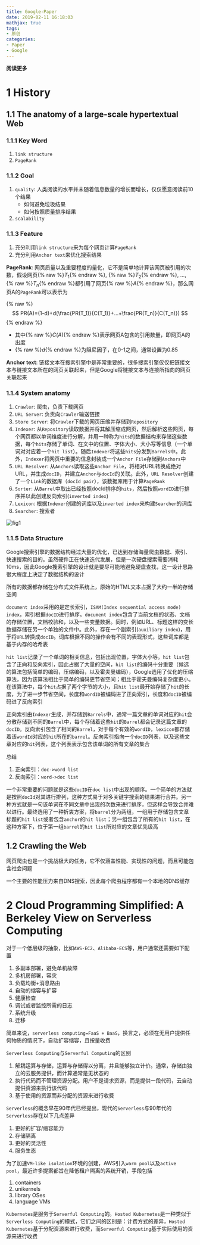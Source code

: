 ```yaml
---
title: Google-Paper
date: 2019-02-11 16:18:03
mathjax: true
tags: 
- 原创
categories: 
- Paper
- Google
---
```


**阅读更多**

<!--more-->

# 1 History

## 1.1 The anatomy of a large-scale hypertextual Web

### 1.1.1 Key Word

1. `link structure`
1. `PageRank`

### 1.1.2 Goal

1. `quality`: 人类阅读的水平并未随着信息数量的增长而增长，仅仅愿意阅读前10个结果
    * 如何避免垃圾结果
    * 如何按照质量排序结果
1. `scalability`

### 1.1.3 Feature

1. 充分利用`link structure`来为每个网页计算`PageRank`
1. 充分利用`Anchor text`来优化搜索结果

**PageRank**: 网页质量以及重要程度的量化，它不是简单地计算该网页被引用的次数，假设网页{% raw %}$T_1${% endraw %}, {% raw %}$T_2${% endraw %}, ..., {% raw %}$T_n${% endraw %}都引用了网页{% raw %}$A${% endraw %}，那么网页A的`PageRank`可以表示为

{% raw %}$$
PR(A)=(1-d)+d(\frac{PR(T_1)}{C(T_1)}+...+\frac{PR(T_n)}{C(T_n)})
$${% endraw %}

* 其中{% raw %}$C(A)${% endraw %}表示网页A包含的引用数量，即网页A的出度
* {% raw %}$d${% endraw %}为阻尼因子，在0-1之间，通常设置为0.85

**Anchor text**: 链接文本在搜索引擎中是非常重要的，很多搜索引擎仅仅把链接文本与链接文本所在的网页关联起来，但是Google将链接文本与连接所指向的网页关联起来

### 1.1.4 System anatomy

1. `Crawler`: 爬虫，负责下载网页
1. `URL Server`: 负责向`Crawler`输送链接
1. `Store Server`: 将`Crawler`下载的网页压缩并存储到`Repository`
1. `Indexer`: 从`Repository`读取数据并将其解压缩成网页，然后解析这些网页，每个网页都以单词维度进行分解，并用一种称为`hits`的数据结构来存储这些数据，每个`hits`存储了单词、在文中的位置、字体大小、大小写等信息（一个单词对对应着一个`hit list`）。随后`Indexer`将这些`hits`分发到`Barrels`中。此外，`Indexer`将网页中重要的信息封装成一个`Anchor File`存储到`Anchors`中
1. `URL Resolver`: 从`Anchors`读取这些`Anchor File`，将相对URL转换成绝对URL，并生成`docID`，并建立`Anchor`与`docId`的关联。此外，`URL Resolver`创建了一个`Link`的数据库（`docId pair`），该数据库用于计算`PageRank`
1. `Sorter`: 从`Barrel`中取出已经按照docId排序的`hits`，然后按照`wordID`进行排序并以此创建反向索引(`inverted index`)
1. `Lexicon`: 根据`Indexer`创建的词库以及`inverted index`来构建`Searcher`的词库
1. `Searcher`: 搜索者

![fig1](/images/Google-Paper/fig1.png)

### 1.1.5 Data Structure

Google搜索引擎的数据结构经过大量的优化，已达到存储海量爬虫数据、索引、快速搜索的目的。虽然硬件正在快速迭代发展，但是一次硬盘搜索需要消耗10ms，因此Google搜索引擎的设计就是要尽可能地避免硬盘查找，这一设计思路很大程度上决定了数据结构的设计

所有的数据都存储在分布式文件系统上，原始的HTML文本占据了大约一半的存储空间

`document index`采用的是定长索引，`ISAM(Index sequential access mode) index`，索引根据`docID`进行排序。`document index`包含了当前文档的状态、文档的存储位置，文档校验和，以及一些变量数据。同时，例如URL、标题这样的变长数据存储在另一个单独的文件中。此外，存在一个副索引(`auxiliary index`)，用于将`URL`转换成`docID`。词库根据不同的操作会有不同的表现形式，这些词库都是基于内存的哈希表

`hit list`记录了一个单词的相关信息，包括出现位置，字体大小等。`hit list`包含了正向和反向索引，因此占据了大量的空间，`hit list`的编码十分重要（候选的算法包括简单的编码，压缩编码，以及霍夫曼编码），Google选用了优化的压缩算法，因为该算法相比于简单的编码更节省空间；相比于霍夫曼编码复杂度更小。在该算法中，每个`hit`占据了两个字节的大小，且`hit list`最开始存储了`hit`的长度，为了进一步节省空间，长度和`wordID`被编码进了正向索引，长度和`docID`被编码进了反向索引

正向索引由`Indexer`生成，并存储到`Barrels`中，通常一篇文章的单词对应的`hit`会分散存储到不同的`Barrel`中，每个存储着这些`hit`的`Barrel`都会记录这篇文章的`docID`。反向索引包含了相同的`Barrel`，对于每个有效的`wordID`，`lexicon`都存储着该`wordId`对应的`hit`所在的`barrel`。反向索引指向一个`docID`列表，以及这些文章对应的`hit`列表，这个列表表示包含该单词的所有文章的集合

总结

1. 正向索引：`doc->word list`
1. 反向索引：`word->doc list`

一个非常重要的问题就是这些`docID`在`doc list`中出现的顺序。一个简单的方法就是按照`docId`对其进行排列，这种方式易于对多关键字搜索的结果进行合并。另一种方式就是一句该单词在不同文章中出现的次数来进行排序，但这样会导致合并难以进行。最终选用了一种折衷方案，将`barrel`分为两组，一组用于存储包含文章标题的`hit list`或者包含`anchor`的`hit list`；另一组包含了所有的`hit list`，在这种方案下，位于第一组`barrel`的`hit list`所对应的文章优先级高

## 1.2 Crawling the Web

网页爬虫也是一个挑战极大的任务，它不仅涵盖性能、实现性的问题，而且可能包含社会问题

一个主要的性能压力来自DNS搜索，因此每个爬虫程序都有一个本地的DNS缓存

# 2 Cloud Programming Simplified: A Berkeley View on Serverless Computing

对于一个低层级的抽象，比如`AWS-EC2`、`Alibaba-ECS`等，用户通常还需要如下配置

1. 多副本部署，避免单机故障
1. 多机房部署，容灾
1. 负载均衡+消息路由
1. 自动的缩容与扩容
1. 健康检查
1. 调试或者监控所需的日志
1. 系统升级
1. 迁移

简单来说，`serverless computing=FaaS + BaaS`，换言之，必须在无用户提供任何物质的情况下，自动扩容缩容，且按量收费

`Serverless Computing`与`Serverful Computing`的区别

1. 解耦运算与存储，运算与存储得以分离，并且能够独立计价。通常，存储由独立的云服务提供，而计算通常是无状态的
1. 执行代码而不管理资源分配。用户不是请求资源，而是提供一段代码，云自动提供资源来执行该代码
1. 基于使用的资源而非分配的资源来进行收费

`Serverless`的概念早在90年代已经提出，现代的`Serverless`与90年代的`Serverless`存在以下几点差异

1. 更好的扩容/缩容能力
1. 存储隔离
1. 更好的灵活性
1. 服务生态

为了加速`VM-like isolation`环境的创建，AWS引入`warm pool`以及`active pool`，最近许多提案都旨在降低租户隔离的系统开销，手段包括

1. containers
1. unikernels
1. library OSes
1. language VMs

`Kubernetes`是服务于`Serverful Computing`的。`Hosted Kubernetes`是一种类似于`Serverless Computing`的模式，它们之间的区别是：计费方式的差异，`Hosted Kubernetes`基于分配资源来进行收费，而`Serverful Computing`基于实际使用的资源来进行收费
